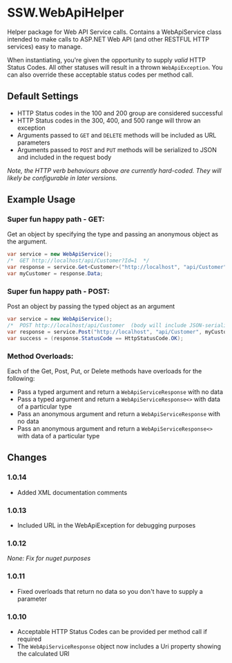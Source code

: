 SSW.WebApiHelper
================

Helper package for Web API Service calls. Contains a WebApiService class intended to make calls to ASP.NET Web API
(and other RESTFUL HTTP services) easy to manage.

When instantiating, you're given the opportunity to supply *valid* HTTP Status Codes. All other statuses will result in a thrown `WebApiException`.
You can also override these acceptable status codes per method call.

Default Settings
----------------
* HTTP Status codes in the 100 and 200 group are considered successful
* HTTP Status codes in the 300, 400, and 500 range will throw an exception
* Arguments passed to `GET` and `DELETE` methods will be included as URL parameters
* Arguments passed to `POST` and `PUT` methods will be serialized to JSON and included in the request body

*Note, the HTTP verb behaviours above are currently hard-coded. They will likely be configurable in later versions.*

Example Usage
-------------

### Super fun happy path - GET:
Get an object by specifying the type and passing an anonymous object as the argument.
```C#
var service = new WebApiService();
/*  GET http://localhost/api/Customer?Id=1  */
var response = service.Get<Customer>("http://localhost", "api/Customer", new { Id = 1 });
var myCustomer = response.Data;
```

### Super fun happy path - POST:
Post an object by passing the typed object as an argument
```C#
var service = new WebApiService();
/*  POST http://localhost/api/Customer  (body will include JSON-serialized myCustomer object)  */
var response = service.Post("http://localhost", "api/Customer", myCustomer);
var success = (response.StatusCode == HttpStatusCode.OK);
```

### Method Overloads:
Each of the Get, Post, Put, or Delete methods have overloads for the following:
* Pass a typed argument and return a `WebApiServiceResponse` with no data
* Pass a typed argument and return a `WebApiServiceResponse<>` with data of a particular type
* Pass an anonymous argument and return a `WebApiServiceResponse` with no data
* Pass an anonymous argument and return a `WebApiServiceResponse<>` with data of a particular type

Changes
-------
### 1.0.14
* Added XML documentation comments

### 1.0.13
* Included URL in the WebApiException for debugging purposes

### 1.0.12
*None: Fix for nuget purposes*

### 1.0.11
* Fixed overloads that return no data so you don't have to supply a parameter

### 1.0.10
* Acceptable HTTP Status Codes can be provided per method call if required
* The `WebApiServiceResponse` object now includes a Uri property showing the calculated URI
